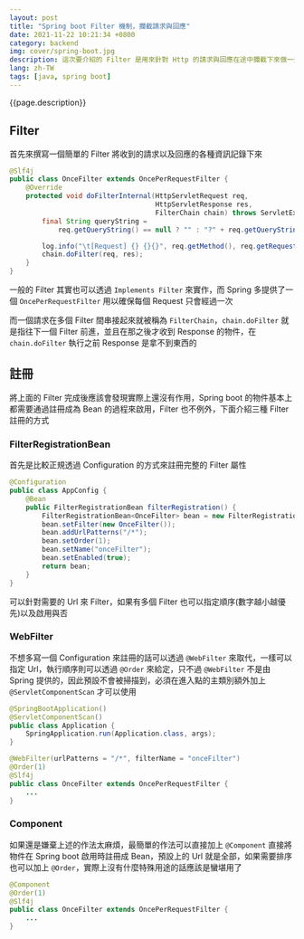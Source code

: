 ```yaml
---
layout: post
title: "Spring boot Filter 機制，攔截請求與回應"
date: 2021-11-22 10:21:34 +0800
category: backend
img: cover/spring-boot.jpg
description: 這次要介紹的 Filter 是用來針對 Http 的請求與回應在途中攔截下來做一些處理，運作邏輯上有一點像先前寫過的 AOP，但 AOP 是以 Method 為視角去攔截，而 Filter 則是以 Servlet 的層級來攔截，應用的場景會稍有不同
lang: zh-TW
tags: [java, spring boot]
---
```


{{page.description}}

## Filter

首先來撰寫一個簡單的 Filter 將收到的請求以及回應的各種資訊記錄下來

```java
@Slf4j
public class OnceFilter extends OncePerRequestFilter {
    @Override
    protected void doFilterInternal(HttpServletRequest req,
                                    HttpServletResponse res,
                                    FilterChain chain) throws ServletException, IOException {
        final String queryString =
            req.getQueryString() == null ? "" : "?" + req.getQueryString();

        log.info("\t[Request] {} {}{}", req.getMethod(), req.getRequestURI(), queryString);
        chain.doFilter(req, res);
    }
}
```

一般的 Filter 其實也可以透過 `Implements Filter` 來實作，而 Spring 多提供了一個 `OncePerRequestFilter` 用以確保每個 Request 只會經過一次

而一個請求在多個 Filter 間串接起來就被稱為 `FilterChain`，`chain.doFilter` 就是指往下一個 Filter 前進，並且在那之後才收到 Response 的物件，在 `chain.doFilter` 執行之前 Response 是拿不到東西的

## 註冊
將上面的 Filter 完成後應該會發現實際上還沒有作用，Spring boot 的物件基本上都需要通過註冊成為 Bean 的過程來啟用，Filter 也不例外，下面介紹三種 Filter 註冊的方式

### FilterRegistrationBean
首先是比較正規透過 Configuration 的方式來註冊完整的 Filter 屬性

```java
@Configuration
public class AppConfig {
    @Bean
    public FilterRegistrationBean filterRegistration() {
        FilterRegistrationBean<OnceFilter> bean = new FilterRegistrationBean<>();
        bean.setFilter(new OnceFilter());
        bean.addUrlPatterns("/*");
        bean.setOrder(1);
        bean.setName("onceFilter");
        bean.setEnabled(true);
        return bean;
    }
}
```
可以針對需要的 Url 來 Filter，如果有多個 Filter 也可以指定順序(數字越小越優先)以及啟用與否

### WebFilter
不想多寫一個 Configuration 來註冊的話可以透過 `@WebFilter` 來取代，一樣可以指定 Url，執行順序則可以透過 `@Order` 來給定，只不過 `@WebFilter` 不是由 Spring 提供的，因此預設不會被掃描到，必須在進入點的主類別額外加上 `@ServletComponentScan` 才可以使用

```java
@SpringBootApplication()
@ServletComponentScan()
public class Application {
    SpringApplication.run(Application.class, args);
}

@WebFilter(urlPatterns = "/*", filterName = "onceFilter")
@Order(1)
@Slf4j
public class OnceFilter extends OncePerRequestFilter {
    ...
}
```

### Component
如果還是嫌棄上述的作法太麻煩，最簡單的作法可以直接加上 `@Component` 直接將物件在 Spring boot 啟用時註冊成 Bean，預設上的 Url 就是全部，如果需要排序也可以加上 `@Order`，實際上沒有什麼特殊用途的話應該是蠻堪用了

```java
@Component
@Order(1)
@Slf4j
public class OnceFilter extends OncePerRequestFilter {
    ...
}
```